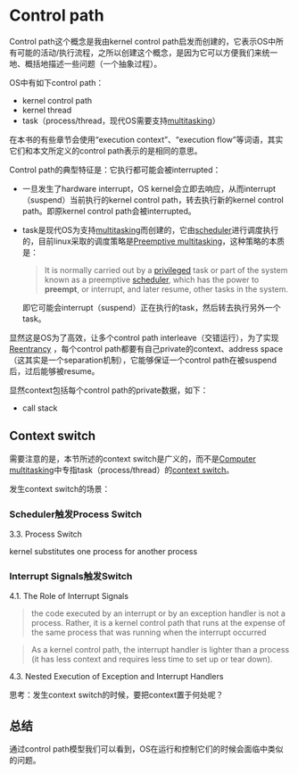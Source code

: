 # Control path

Control path这个概念是我由kernel control path启发而创建的，它表示OS中所有可能的活动/执行流程，之所以创建这个概念，是因为它可以方便我们来统一地、概括地描述一些问题（一个抽象过程）。

OS中有如下control path：

- kernel control path
- kernel thread
- task（process/thread，现代OS需要支持[multitasking](https://en.wikipedia.org/wiki/Computer_multitasking)）

在本书的有些章节会使用“execution context”、“execution flow”等词语，其实它们和本文所定义的control path表示的是相同的意思。

Control path的典型特征是：它执行都可能会被interrupted：

- 一旦发生了hardware interrupt，OS kernel会立即去响应，从而interrupt（suspend）当前执行的kernel control path，转去执行新的kernel control path。即原kernel control path会被interrupted。

- task是现代OS为支持[multitasking](https://en.wikipedia.org/wiki/Computer_multitasking)而创建的，它由[scheduler](https://en.wikipedia.org/wiki/Scheduling_(computing))进行调度执行的，目前linux采取的调度策略是[Preemptive multitasking](https://en.wikipedia.org/wiki/Preemption_(computing))，这种策略的本质是：

  > It is normally carried out by a [privileged](https://en.wikipedia.org/wiki/Protection_ring) task or part of the system known as a preemptive [scheduler](https://en.wikipedia.org/wiki/Scheduling_(computing)), which has the power to **preempt**, or interrupt, and later resume, other tasks in the system.

  即它可能会interrupt（suspend）正在执行的task，然后转去执行另外一个task。



显然这是OS为了高效，让多个control path interleave（交错运行），为了实现[Reentrancy](https://en.wikipedia.org/wiki/Reentrancy_(computing)) ，每个control path都要有自己private的context、address space（这其实是一个separation机制），它能够保证一个control path在被suspend后，过后能够被resume。

显然context包括每个control path的private数据，如下：

- call stack



## Context switch

需要注意的是，本节所述的context switch是广义的，而不是[Computer multitasking](https://en.wikipedia.org/wiki/Computer_multitasking)中专指task（process/thread）的[context switch](https://en.wikipedia.org/wiki/Context_switch)。



发生context switch的场景：

### Scheduler触发Process Switch

3.3. Process Switch

kernel substitutes one process for another process

### Interrupt Signals触发Switch

4.1. The Role of Interrupt Signals

> the code executed by an interrupt or by an exception handler is not a process. Rather, it is a kernel control path that runs at the expense of the same process that was running when the interrupt occurred



> As a kernel control path, the interrupt handler is lighter than a process (it has less context and requires less time to set up or tear down).

4.3. Nested Execution of Exception and Interrupt Handlers



思考：发生context switch的时候，要把context置于何处呢？



## 总结

通过control path模型我们可以看到，OS在运行和控制它们的时候会面临中类似的问题。
